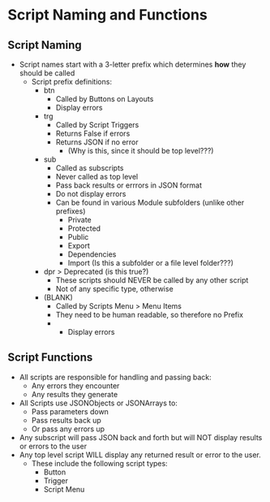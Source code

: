 # Script Naming and Functions

## Script Naming

- Script names start with a 3-letter prefix which determines **how** they should be called
  - Script prefix definitions:
    - btn
      - Called by Buttons on Layouts
      - Display errors
    - trg
      - Called by Script Triggers
      - Returns False if errors
      - Returns JSON if no error 
        - (Why is this, since it should be top level???)
    - sub
      - Called as subscripts
      - Never called as top level 
      - Pass back results or errrors in JSON format
      - Do not display errors
      - Can be found in various Module subfolders (unlike other prefixes)
        - Private
        - Protected
        - Public
        - Export
        - Dependencies
        - Import (Is this a subfolder or a file level folder???)
    - dpr > Deprecated (is this true?)
      - These scripts should NEVER be called by any other script
      - Not of any specific type, otherwise
    - (BLANK)
      - Called by Scripts Menu > Menu Items
      - They need to be human readable, so therefore no Prefix
      -  - Display errors

## Script Functions

- All scripts are responsible for handling and passing back:
  - Any errors they encounter
  - Any results they generate
- All Scripts use JSONObjects or JSONArrays to:
  - Pass parameters down
  - Pass results back up
  - Or pass any errors up
- Any subscript will pass JSON back and forth but will NOT display results or errors to the user
- Any top level script WILL display any returned result or error to the user. 
  - These include the following script types:
    - Button
    - Trigger
    - Script Menu

